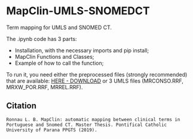 # MapClin-UMLS-SNOMEDCT

Term mapping for UMLS and SNOMED CT.

The .ipynb code has 3 parts:
- Installation, with the necessary imports and pip install;
- MapClin Functions and Classes;
- Example of how to call the function;

To run it, you need either the preprocessed files (strongly recommended) that are available:
[HERE - DOWNLOAD](https://drive.google.com/drive/folders/1jHeFq_wJufGNS4IRaCBCoyszGZaNZuqU?usp=sharing) or 3 UMLS files (MRCONSO.RRF, MRXW_POR.RRF, MRREL.RRF).

## Citation
```
Ronnau L. B. MapClin: automatic mapping between clinical terms in Portuguese and Snomed CT. Master Thesis. Pontifical Catholic University of Parana PPGTS (2019).
```
